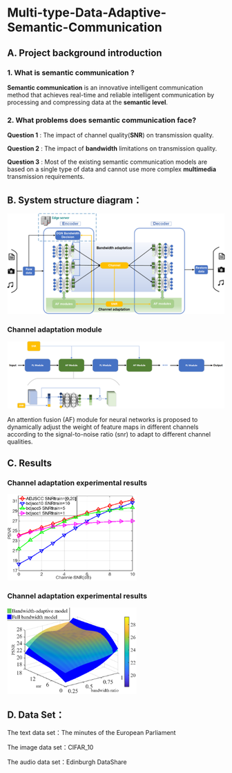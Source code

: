 # Multi-type-Data-Adaptive-Semantic-Communication

## A. Project background introduction

### 1. What is semantic communication ?

**Semantic communication** is an innovative intelligent communication method that achieves real-time and reliable intelligent communication by processing and compressing data at the **semantic level**.

### 2. What problems does semantic communication face?

**Question 1** : The impact of channel quality(**SNR**) on transmission quality.

**Question 2** : The impact of **bandwidth** limitations on transmission quality.

**Question 3** : Most of the existing semantic communication models are based on a single type of data and cannot use more complex **multimedia** transmission requirements.

## B. System structure diagram：

![](img/system.png)

### Channel adaptation module

![](img/AF.png)

An attention fusion (AF) module for neural networks is proposed to dynamically adjust the weight of feature maps in different channels according to the signal-to-noise ratio (snr) to adapt to different channel qualities.

## C. Results

### Channel adaptation experimental results

<img src="img/result_ca.png" alt="result_ca" width="300" height="200">

### Channel adaptation experimental results

<img src="img/result_ba.png" alt="result_ba" width="300" height="200">

## D. Data Set：

The text data set：The minutes of the European Parliament

The image data set：CIFAR_10

The audio data set：Edinburgh DataShare
